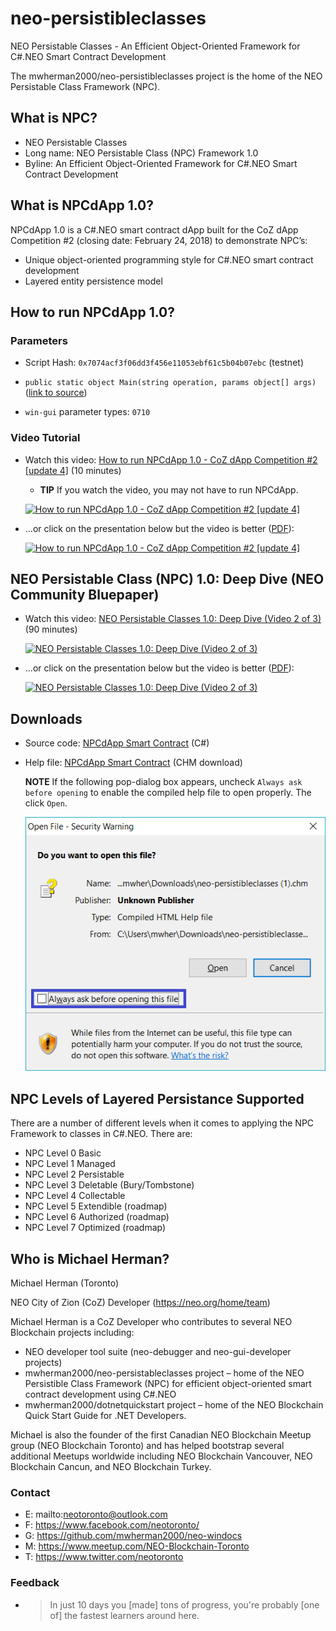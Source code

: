 # neo-persistibleclasses
NEO Persistable Classes - An Efficient Object-Oriented Framework for C#.NEO Smart Contract Development

The mwherman2000/neo-persistibleclasses project is the home of the NEO Persistable Class Framework (NPC).

## What is NPC?

* NEO Persistable Classes
* Long name: NEO Persistable Class (NPC) Framework 1.0
* Byline: An Efficient Object-Oriented Framework for C#.NEO Smart Contract Development 

## What is NPCdApp 1.0?

NPCdApp 1.0 is a C#.NEO smart contract dApp built for the CoZ dApp Competition #2 (closing date: February 24, 2018) to demonstrate NPC’s:
* Unique object-oriented programming style for C#.NEO smart contract development 
* Layered entity persistence model

## How to run NPCdApp 1.0?

### Parameters

* Script Hash: `0x7074acf3f06dd3f456e11053ebf61c5b04b07ebc` (testnet)

* `public static object Main(string operation, params object[] args)` ([link to source](https://github.com/mwherman2000/neo-persistibleclasses/blob/master/NPCdApp/NPCdApp.cs#L96))

* `win-gui` parameter types: `0710`

### Video Tutorial

* Watch this video: [How to run NPCdApp 1.0 - CoZ dApp Competition #2 [update 4]](https://www.youtube.com/watch?v=nEgWFsM9vqg) (10 minutes)

  * **TIP** If you watch the video, you may not have to run NPCdApp.

  [![How to run NPCdApp 1.0 - CoZ dApp Competition #2 [update 4]](https://img.youtube.com/vi/nEgWFsM9vqg/0.jpg)](https://www.youtube.com/watch?v=nEgWFsM9vqg)

* ...or click on the presentation below but the video is better ([PDF](https://github.com/mwherman2000/neo-persistibleclasses/blob/master/Docs/videos/NPCdApp-HowTo%20v0.4-Recording.pdf)):

    [![How to run NPCdApp 1.0 - CoZ dApp Competition #2 [update 4]](https://img.youtube.com/vi/nEgWFsM9vqg/1.jpg)](https://github.com/mwherman2000/neo-persistibleclasses/blob/master/Docs/videos/NPCdApp-HowTo%20v0.4-Recording.pdf)

## NEO Persistable Class (NPC) 1.0: Deep Dive (NEO Community Bluepaper)

* Watch this video: [NEO Persistable Classes 1.0: Deep Dive (Video 2 of 3)](https://www.youtube.com/watch?v=zG_BcwTqrO4) (90 minutes)

   [![NEO Persistable Classes 1.0: Deep Dive (Video 2 of 3)](https://img.youtube.com/vi/zG_BcwTqrO4/0.jpg)](https://www.youtube.com/watch?v=zG_BcwTqrO4) 

* ...or click on the presentation below but the video is better ([PDF](https://github.com/mwherman2000/neo-persistibleclasses/blob/master/Docs/videos/NPCdApp-HowTo%20v0.4-Recording.pdf)):

    [![NEO Persistable Classes 1.0: Deep Dive (Video 2 of 3)](https://img.youtube.com/vi/zG_BcwTqrO4/1.jpg)](     https://github.com/mwherman2000/neo-persistibleclasses/blob/master/Docs/videos/NeoPersistableClasses-Bluepaper%20v0.21-Recording.pdf)

## Downloads

* Source code: [NPCdApp Smart Contract](https://github.com/mwherman2000/neo-persistibleclasses/blob/master/NPCdApp/NPCdApp.cs) (C#)

* Help file: [NPCdApp Smart Contract](https://github.com/mwherman2000/neo-persistibleclasses/raw/master/Help/neo-persistibleclasses.chm) (CHM download)

  **NOTE** If the following pop-dialog box appears, uncheck `Always ask before opening` to enable the compiled help file to open properly. The click `Open`.

  ![NPCdApp Smart Contract CHM](https://raw.githubusercontent.com/mwherman2000/neo-persistibleclasses/master/Docs/images/OpenFile-CHM.png)


## NPC Levels of Layered Persistance Supported

There are a number of different levels when it comes to applying the NPC Framework to classes in C#.NEO. There are:

*	NPC Level 0 Basic
*	NPC Level 1 Managed
*	NPC Level 2 Persistable
*	NPC Level 3 Deletable (Bury/Tombstone)
*	NPC Level 4 Collectable
*	NPC Level 5 Extendible (roadmap)
*	NPC Level 6 Authorized (roadmap)
* NPC Level 7 Optimized (roadmap)

## Who is Michael Herman?

Michael Herman (Toronto)

NEO City of Zion (CoZ) Developer (https://neo.org/home/team)

Michael Herman is a CoZ Developer who contributes to several NEO Blockchain projects including:
* NEO developer tool suite (neo-debugger and neo-gui-developer projects)
* mwherman2000/neo-persistableclasses project – home of the NEO Persistible Class Framework (NPC) for efficient object-oriented smart contract development using C#.NEO
* mwherman2000/dotnetquickstart project – home of the NEO Blockchain Quick Start Guide for .NET Developers. 

Michael is also the founder of the first Canadian NEO Blockchain Meetup group (NEO Blockchain Toronto) and has helped bootstrap several additional Meetups worldwide including NEO Blockchain Vancouver, NEO Blockchain Cancun, and NEO Blockchain Turkey.

### Contact

* E: mailto:neotoronto@outlook.com
* F: https://www.facebook.com/neotoronto/
* G: https://github.com/mwherman2000/neo-windocs
* M: https://www.meetup.com/NEO-Blockchain-Toronto
* T: https://www.twitter.com/neotoronto

### Feedback

* >In just 10 days you [made] tons of progress, you're probably [one of] the fastest learners around here. 
